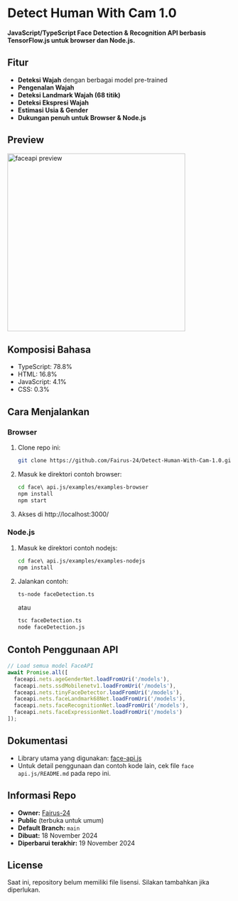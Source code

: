 # Detect Human With Cam 1.0

**JavaScript/TypeScript Face Detection & Recognition API berbasis TensorFlow.js untuk browser dan Node.js.**

## Fitur

- **Deteksi Wajah** dengan berbagai model pre-trained
- **Pengenalan Wajah**
- **Deteksi Landmark Wajah (68 titik)**
- **Deteksi Ekspresi Wajah**
- **Estimasi Usia & Gender**
- **Dukungan penuh untuk Browser & Node.js**

## Preview

<img src="https://user-images.githubusercontent.com/31125521/57224752-ad3dc080-700a-11e9-85b9-1357b9f9bca4.gif" alt="faceapi preview" width="400"/>

## Komposisi Bahasa

- TypeScript: 78.8%
- HTML: 16.8%
- JavaScript: 4.1%
- CSS: 0.3%

## Cara Menjalankan

### Browser

1. Clone repo ini:
   ```bash
   git clone https://github.com/Fairus-24/Detect-Human-With-Cam-1.0.git
   ```
2. Masuk ke direktori contoh browser:
   ```bash
   cd face\ api.js/examples/examples-browser
   npm install
   npm start
   ```
3. Akses di http://localhost:3000/

### Node.js

1. Masuk ke direktori contoh nodejs:
   ```bash
   cd face\ api.js/examples/examples-nodejs
   npm install
   ```
2. Jalankan contoh:
   ```bash
   ts-node faceDetection.ts
   ```
   atau
   ```bash
   tsc faceDetection.ts
   node faceDetection.js
   ```

## Contoh Penggunaan API

```javascript
// Load semua model FaceAPI
await Promise.all([
  faceapi.nets.ageGenderNet.loadFromUri('/models'),
  faceapi.nets.ssdMobilenetv1.loadFromUri('/models'),
  faceapi.nets.tinyFaceDetector.loadFromUri('/models'),
  faceapi.nets.faceLandmark68Net.loadFromUri('/models'),
  faceapi.nets.faceRecognitionNet.loadFromUri('/models'),
  faceapi.nets.faceExpressionNet.loadFromUri('/models')
]);
```

## Dokumentasi

- Library utama yang digunakan: [face-api.js](https://github.com/justadudewhohacks/face-api.js)
- Untuk detail penggunaan dan contoh kode lain, cek file `face api.js/README.md` pada repo ini.

## Informasi Repo

- **Owner:** [Fairus-24](https://github.com/Fairus-24)
- **Public** (terbuka untuk umum)
- **Default Branch:** `main`
- **Dibuat:** 18 November 2024
- **Diperbarui terakhir:** 19 November 2024

## License

Saat ini, repository belum memiliki file lisensi. Silakan tambahkan jika diperlukan.
